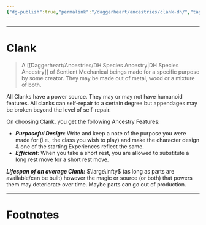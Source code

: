 ```yaml
---
{"dg-publish":true,"permalink":"/daggerheart/ancestries/clank-dh/","tags":["TTRPG"]}
---
```



---
# Clank
> A [[Daggerheart/Ancestries/DH Species Ancestry\|DH Species Ancestry]] of Sentient Mechanical beings made for a specific purpose by some creator. They may be made out of metal, wood or a mixture of both.

All Clanks have a power source. They may or may not have humanoid features.
All clanks can self-repair to a certain degree but appendages may be broken beyond the level of self-repair.

On choosing Clank, you get the following Ancestry Features:
- ***Purposeful Design***: Write and keep a note of the purpose you were made for (i.e., the class you wish to play) and make the character design & one of the starting Experiences reflect the same.
- ***Efficient***: When you take a short rest, you are allowed to substitute a long rest move for a short rest move.

***Lifespan of an average Clank:*** $\large\infty$ (as long as parts are available/can be built) however the magic or source (or both) that powers them may deteriorate over time. Maybe parts can go out of production.

---
# Footnotes